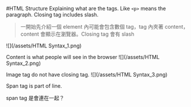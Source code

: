 #HTML Structure
Explaining what are the tags. Like `<p>` means the paragraph. Closing tag includes slash.
> 一開始先介紹一個 element 內可能會包含數個 tag，tag 內夾著 content，content 會顯示在瀏覽器。Closing tag 會有 slash


![](/assets/HTML Syntax_1.png)

Content is what people will see in the browser
![](/assets/HTML Syntax_2.png)

Image tag do not have closing tag.
![](/assets/HTML Syntax_3.png)

Span tag is part of line.

span tag 是會連在一起？